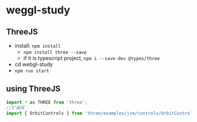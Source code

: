 # weggl-study

## ThreeJS

- install: `npm install`
  - `npm install three --save`
  - if it is typescript project, `npm i --save-dev @types/three`
- cd webgl-study
- `npm run start`

## using ThreeJS

```javascript
import * as THREE from 'three';
//扩展库
import { OrbitControls } from 'three/examples/jsm/controls/OrbitControls.js';
```
